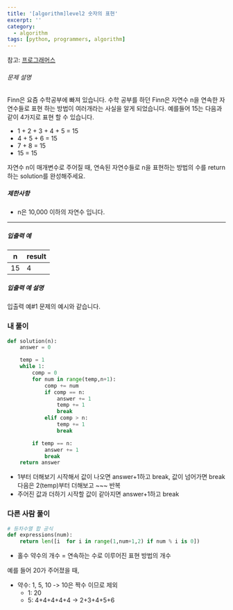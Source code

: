 ```yaml
---
title: '[algorithm]level2 숫자의 표현'
excerpt: ''
category:
  - algorithm
tags: [python, programmers, algorithm]
---
```


참고: [프로그래머스](https://programmers.co.kr/learn/courses/30/lessons/12924)

###### 문제 설명

Finn은 요즘 수학공부에 빠져 있습니다. 수학 공부를 하던 Finn은 자연수 n을 연속한 자연수들로 표현 하는 방법이 여러개라는 사실을 알게 되었습니다. 예를들어 15는 다음과 같이 4가지로 표현 할 수 있습니다.

- 1 + 2 + 3 + 4 + 5 = 15
- 4 + 5 + 6 = 15
- 7 + 8 = 15
- 15 = 15

자연수 n이 매개변수로 주어질 때, 연속된 자연수들로 n을 표현하는 방법의 수를 return하는 solution를 완성해주세요.

##### 제한사항

- n은 10,000 이하의 자연수 입니다.

---

##### 입출력 예

| n   | result |
| --- | ------ |
| 15  | 4      |

##### 입출력 예 설명

입출력 예#1
문제의 예시와 같습니다.

### 내 풀이

```python
def solution(n):
    answer = 0

    temp = 1
    while 1:
        comp = 0
        for num in range(temp,n+1):
            comp += num
            if comp == n:
                answer += 1
                temp += 1
                break
            elif comp > n:
                temp += 1
                break

        if temp == n:
            answer += 1
            break
    return answer
```

- 1부터 더해보기 시작해서 값이 나오면 answer+1하고 break, 값이 넘어가면 break 다음은 2(temp)부터 더해보고 ~~~ 반복
- 주어진 값과 더하기 시작할 값이 같아지면 answer+1하고 break

### 다른 사람 풀이

```python
# 등차수열 합 공식
def expressions(num):
    return len([i  for i in range(1,num+1,2) if num % i is 0])
```

- 홀수 약수의 개수 = 연속하는 수로 이루어진 표현 방법의 개수

예를 들어 20가 주어졌을 때,

- 약수: 1, 5, 10 -> 10은 짝수 이므로 제외
  - 1: 20
  - 5: 4+4+4+4+4 -> 2+3+4+5+6
